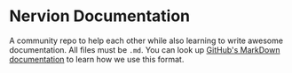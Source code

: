 # Nervion Documentation
A community repo to help each other while also learning to write awesome documentation.
All files must be `.md`. You can look up [GitHub's MarkDown documentation](https://docs.github.com/es/get-started/writing-on-github/getting-started-with-writing-and-formatting-on-github/basic-writing-and-formatting-syntax) to learn how we use this format.
